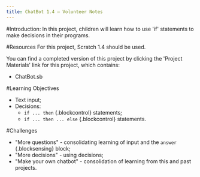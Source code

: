 ```yaml
---
title: ChatBot 1.4 — Volunteer Notes
---
```


#Introduction:
In this project, children will learn how to use 'if' statements to make decisions in their programs.

#Resources
For this project, Scratch 1.4 should be used.

You can find a completed version of this project by clicking the 'Project Materials' link for this project, which contains:

+ ChatBot.sb

#Learning Objectives
+ Text input;
+ Decisions:
	+ `if ... then` {.blockcontrol} statements;
	+ `if ... then ... else` {.blockcontrol} statements.

#Challenges
+ "More questions" - consolidating learning of input and the `answer` {.blocksensing} block;
+ "More decisions" - using decisions;
+ "Make your own chatbot" - consolidation of learning from this and past projects.